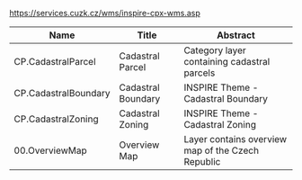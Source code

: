https://services.cuzk.cz/wms/inspire-cpx-wms.asp

|Name|Title|Abstract|
|--|--|--|
|CP.CadastralParcel|Cadastral Parcel|Category layer containing cadastral parcels|
|CP.CadastralBoundary|Cadastral Boundary|INSPIRE Theme - Cadastral Boundary|
|CP.CadastralZoning|Cadastral Zoning|INSPIRE Theme - Cadastral Zoning|
|00.OverviewMap|Overview Map|Layer contains overview map of the Czech Republic|
